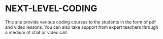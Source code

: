 # NEXT-LEVEL-CODING
This site provide various coding courses to the students in the form of pdf and video lessons. You can also take support from expert teachers through a medium of chat or video call. 

